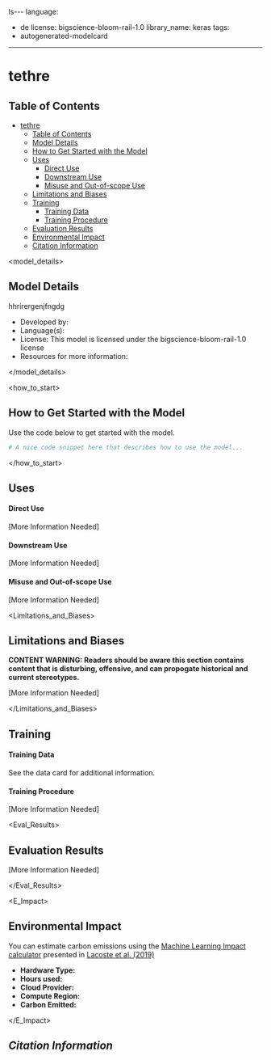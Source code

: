 ls---
language:
- de
license: bigscience-bloom-rail-1.0
library_name: keras
tags:
- autogenerated-modelcard
---

# tethre

## Table of Contents
- [tethre](#-model_id--defaultmymodelname-true)
  - [Table of Contents](#table-of-contents)
  - [Model Details](#model-details)
  - [How to Get Started with the Model](#how-to-get-started-with-the-model)
  - [Uses](#uses)
      - [Direct Use](#direct-use)
      - [Downstream Use](#downstream-use)
      - [Misuse and Out-of-scope Use](#misuse-and-out-of-scope-use)
  - [Limitations and Biases](#limitations-and-biases)
  - [Training](#training)
      - [Training Data](#training-data)
      - [Training Procedure](#training-procedure)
  - [Evaluation Results](#evaluation-results)
  - [Environmental Impact](#environmental-impact)
  - [Citation Information](#citation-information)

 
<model_details>
## Model Details

<!-- Give an overview of your model, the relevant research paper, who trained it, etc.  -->

 hhrirergenjfngdg

- Developed by: 
- Language(s): 
- License: This model is licensed under the bigscience-bloom-rail-1.0 license
- Resources for more information:



</model_details>

<how_to_start>
## How to Get Started with the Model 

Use the code below to get started with the model.

```python
# A nice code snippet here that describes how to use the model...
```
</how_to_start>

<uses>

## Uses

#### Direct Use

<!-- Describe what kind of tasks this model can be used for directly or problems it can solve. -->

[More Information Needed]

#### Downstream Use

<!-- Describe how this model could be leveraged by a downstream model (if applicable) -->

[More Information Needed]

#### Misuse and Out-of-scope Use

<!-- Describe ways in which this model ***should not*** be used. -->

[More Information Needed]
</uses>

<Limitations_and_Biases>

## Limitations and Biases

<!-- Describe limitations and biases of this model or models of it's type. -->

**CONTENT WARNING: Readers should be aware this section contains content that is disturbing, offensive, and can propogate historical and current stereotypes.**

[More Information Needed]

</Limitations_and_Biases>

<Training>

## Training

#### Training Data

<!-- Describe the dataset used to train this model. -->
<!-- Refer to data card if dataset is provided and exists on the hub -->

See the data card for additional information.

#### Training Procedure

<!-- Describe the preprocessing, hardware used, training hyperparameters, etc. -->

[More Information Needed]

</Training>

<Eval_Results>
## Evaluation Results

<!-- Describe evaluation results of this model across any datasets it was evaluated on. -->

[More Information Needed]

</Eval_Results>

<E_Impact>
## Environmental Impact

<!-- Provide information to document the environmental impact of this model -->

You can estimate carbon emissions using the [Machine Learning Impact calculator](https://mlco2.github.io/impact#compute) presented in [Lacoste et al. (2019)](https://arxiv.org/abs/1910.09700)

- **Hardware Type:** 
- **Hours used:** 
- **Cloud Provider:** 
- **Compute Region:** 
- **Carbon Emitted:** 

</E_Impact>

<Cite>

## Citation Information

```bibtex

```
</Cite>